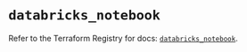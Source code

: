 # `databricks_notebook`

Refer to the Terraform Registry for docs: [`databricks_notebook`](https://registry.terraform.io/providers/databricks/databricks/1.35.0/docs/resources/notebook).
